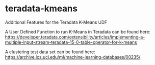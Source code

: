 # teradata-kmeans
Additional Features for the Teradata K-Means UDF

A User Defined Function to run K-Means in Teradata can be found here: https://developer.teradata.com/extensibility/articles/implementing-a-multiple-input-stream-teradata-15-0-table-operator-for-k-means

A clustering test data set can be found here: https://archive.ics.uci.edu/ml/machine-learning-databases/00235/
